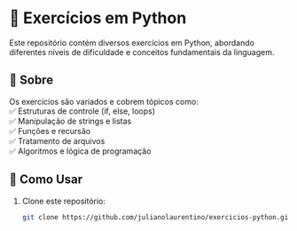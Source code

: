 # 🐍 Exercícios em Python  

Este repositório contém diversos exercícios em Python, abordando diferentes níveis de dificuldade e conceitos fundamentais da linguagem.  

## 📌 Sobre  
Os exercícios são variados e cobrem tópicos como:  
✅ Estruturas de controle (if, else, loops)  
✅ Manipulação de strings e listas  
✅ Funções e recursão  
✅ Tratamento de arquivos  
✅ Algoritmos e lógica de programação  

## 🚀 Como Usar  
1. Clone este repositório:  
   ```bash
   git clone https://github.com/julianolaurentino/exercicios-python.git
